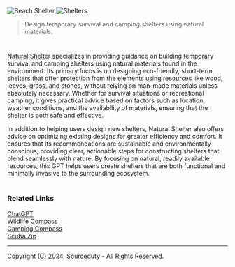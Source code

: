 ![Beach Shelter](https://github.com/user-attachments/assets/27cd0e06-7689-4e99-aaab-305047b39254)
![Shelters](https://github.com/user-attachments/assets/4e513a1e-4aa5-4a9d-beb0-9f91881c5417)

> Design temporary survival and camping shelters using natural materials.
#

[Natural Shelter](https://chatgpt.com/g/g-BPDvb1IdK-natural-shelter) specializes in providing guidance on building temporary survival and camping shelters using natural materials found in the environment. Its primary focus is on designing eco-friendly, short-term shelters that offer protection from the elements using resources like wood, leaves, grass, and stones, without relying on man-made materials unless absolutely necessary. Whether for survival situations or recreational camping, it gives practical advice based on factors such as location, weather conditions, and the availability of materials, ensuring that the shelter is both safe and effective.

In addition to helping users design new shelters, Natural Shelter also offers advice on optimizing existing designs for greater efficiency and comfort. It ensures that its recommendations are sustainable and environmentally conscious, providing clear, actionable steps for constructing shelters that blend seamlessly with nature. By focusing on natural, readily available resources, this GPT helps users create shelters that are both functional and minimally invasive to the surrounding ecosystem.

#
### Related Links

[ChatGPT](https://github.com/sourceduty/ChatGPT)
<br>
[Wildlife Compass](https://github.com/sourceduty/Wildlife_Compass)
<br>
[Camping Compass](https://github.com/sourceduty/Camping_Compass)
<br>
[Scuba Zip](https://github.com/sourceduty/Scuba_Zip)

***
Copyright (C) 2024, Sourceduty - All Rights Reserved.
